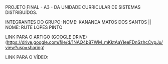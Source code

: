 PROJETO FINAL - A3 - DA UNIDADE CURRICULAR DE SISTEMAS DISTRIBUÍDOS.

INTEGRANTES DO GRUPO:
NOME: KANANDA MATOS DOS SANTOS || NOME: RUTE LOPES PINTO

LINK PARA O ARTIGO (GOOGLE DRIVE)
(https://drive.google.com/file/d/1NAQ4b87WM_mKktAaYIeeFDnSzhcCvpJu/view?usp=sharing)

LINK PARA O VÍDEO:

